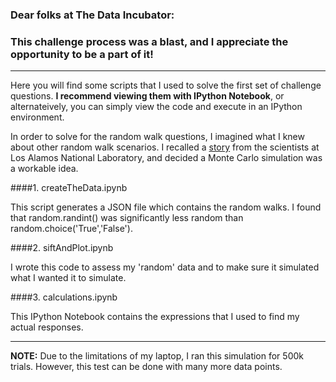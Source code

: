 ### Dear folks at The Data Incubator:


### This challenge process was a blast, and I appreciate the opportunity to be a part of it!

***

Here you will find some scripts that I used to solve the first set of challenge questions.  **I recommend viewing them with IPython Notebook**, or alternateively, you can simply view the code and execute in an IPython environment.

In order to solve for the random walk questions, I imagined what I knew about other random walk scenarios.  I recalled a [story](https://en.wikipedia.org/wiki/Monte_carlo_simulation#History) from the scientists at Los Alamos National Laboratory, and decided a Monte Carlo simulation was a workable idea.


####1. createTheData.ipynb

   This script generates a JSON file which contains the random walks.  I found that random.randint() was significantly less random than random.choice('True','False').

####2. siftAndPlot.ipynb

   I wrote this code to assess my 'random' data and to make sure it simulated what I wanted it to simulate.

####3. calculations.ipynb

   This IPython Notebook contains the expressions that I used to find my actual responses.

***

**NOTE:** Due to the limitations of my laptop, I ran this simulation for 500k trials.  However, this test can be done with many more data points.
